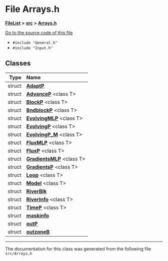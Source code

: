 

# File Arrays.h



[**FileList**](files.md) **>** [**src**](dir_68267d1309a1af8e8297ef4c3efbcdba.md) **>** [**Arrays.h**](Arrays_8h.md)

[Go to the source code of this file](Arrays_8h_source.md)



* `#include "General.h"`
* `#include "Input.h"`















## Classes

| Type | Name |
| ---: | :--- |
| struct | [**AdaptP**](structAdaptP.md) <br> |
| struct | [**AdvanceP**](structAdvanceP.md) &lt;class T&gt;<br> |
| struct | [**BlockP**](structBlockP.md) &lt;class T&gt;<br> |
| struct | [**BndblockP**](structBndblockP.md) &lt;class T&gt;<br> |
| struct | [**EvolvingMLP**](structEvolvingMLP.md) &lt;class T&gt;<br> |
| struct | [**EvolvingP**](structEvolvingP.md) &lt;class T&gt;<br> |
| struct | [**EvolvingP\_M**](structEvolvingP__M.md) &lt;class T&gt;<br> |
| struct | [**FluxMLP**](structFluxMLP.md) &lt;class T&gt;<br> |
| struct | [**FluxP**](structFluxP.md) &lt;class T&gt;<br> |
| struct | [**GradientsMLP**](structGradientsMLP.md) &lt;class T&gt;<br> |
| struct | [**GradientsP**](structGradientsP.md) &lt;class T&gt;<br> |
| struct | [**Loop**](structLoop.md) &lt;class T&gt;<br> |
| struct | [**Model**](structModel.md) &lt;class T&gt;<br> |
| struct | [**RiverBlk**](structRiverBlk.md) <br> |
| struct | [**RiverInfo**](structRiverInfo.md) &lt;class T&gt;<br> |
| struct | [**TimeP**](structTimeP.md) &lt;class T&gt;<br> |
| struct | [**maskinfo**](structmaskinfo.md) <br> |
| struct | [**outP**](structoutP.md) <br> |
| struct | [**outzoneB**](structoutzoneB.md) <br> |



















































------------------------------
The documentation for this class was generated from the following file `src/Arrays.h`

